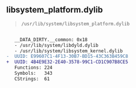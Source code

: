 ## libsystem_platform.dylib

> `/usr/lib/system/libsystem_platform.dylib`

```diff

   __DATA_DIRTY.__common: 0x18
   - /usr/lib/system/libdyld.dylib
   - /usr/lib/system/libsystem_kernel.dylib
-  UUID: E99607C1-4F13-30B7-BD15-43C363B459C8
+  UUID: 4B4E9E32-2E40-3578-99C1-CD1C907B8CE5
   Functions: 224
   Symbols:   343
   CStrings:  61

```
